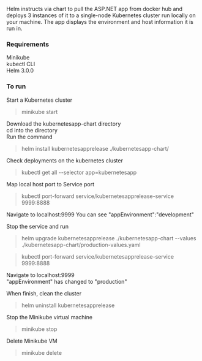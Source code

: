 Helm instructs via chart to pull the ASP.NET app from docker hub and deploys 3 instances of it to a single-node Kubernetes cluster run locally on your machine. The app displays the environment and host information it is run in.

### Requirements
Minikube</br>
kubectl CLI</br>
Helm 3.0.0</br>

### To run
Start a Kubernetes cluster
> minikube start

Download the kubernetesapp-chart directory</br>
cd into the directory</br>
Run the command

> helm install kubernetesapprelease ./kubernetesapp-chart/

Check deployments on the kubernetes cluster
> kubectl get all --selector app=kubernetesapp

Map local host port to Service port
> kubectl port-forward service/kubernetesapprelease-service 9999:8888

Navigate to localhost:9999
You can see "appEnvironment":"development"

Stop the service and run
> helm upgrade kubernetesapprelease ./kubernetesapp-chart --values ./kubernetesapp-chart/production-values.yaml

> kubectl port-forward service/kubernetesapprelease-service 9999:8888

Navigate to localhost:9999 </br>
"appEnvironment" has changed to "production"

When finish, clean the cluster
>helm uninstall kubernetesapprelease

Stop the Minikube virtual machine
>minikube stop

Delete Minikube VM
>minikube delete

